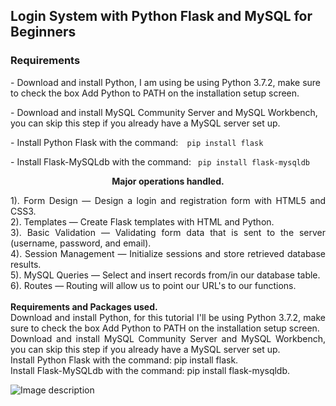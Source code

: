 ## Login System with Python Flask and MySQL for Beginners

### Requirements

<P> - Download and install Python, I am using  be using Python 3.7.2, make sure to check the box Add Python to PATH on the installation setup screen. </p>
<p> - Download and install MySQL Community Server and MySQL Workbench, you can skip this step if you already have a MySQL server set up. </p>
<p> - Install Python Flask with the command:<code>  pip install flask </code> </p> 
<p> - Install Flask-MySQLdb with the command: <code> pip install flask-mysqldb </code> </p>

<b> <center> Major operations handled.  </center> </b>
<p style="text-align:justify;">
1). Form Design — Design a login and registration form with HTML5 and CSS3.<br>
2). Templates — Create Flask templates with HTML and Python.<br>
3). Basic Validation — Validating form data that is sent to the server (username, password, and email).<br>
4). Session Management — Initialize sessions and store retrieved database results.<br>
5). MySQL Queries — Select and insert records from/in our database table.<br>
6). Routes — Routing will allow us to point our URL's to our functions.<br>

<br>
<b>  Requirements and Packages used.</b> <br>
Download and install Python, for this tutorial I'll be using Python 3.7.2, make sure to check the box Add Python to PATH on the installation setup screen.<br>
Download and install MySQL Community Server and MySQL Workbench, you can skip this step if you already have a MySQL server set up. <br>
Install Python Flask with the command: pip install flask.<br>
Install Flask-MySQLdb with the command: pip install flask-mysqldb.<br>
</p>          
          

![Image description](https://github.com/HarunHM/Login-System-with-Python-Flask-and-MySQL/blob/master/static/Screenshot%20from%202020-01-11%2020-25-25.png?raw=true)

